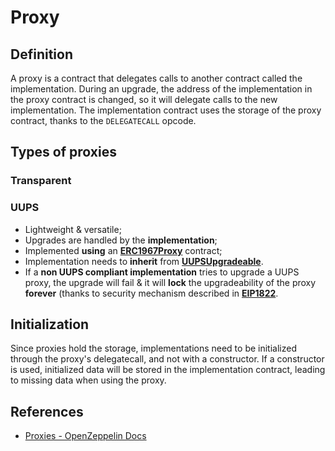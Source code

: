 # Proxy

## Definition

A proxy is a contract that delegates calls to another contract called the
implementation. During an upgrade, the address of the implementation in the
proxy contract is changed, so it will delegate calls to the new implementation. 
The implementation contract uses the storage of the proxy contract, thanks to
the `DELEGATECALL` opcode.

## Types of proxies

### Transparent

### UUPS

- Lightweight & versatile;
- Upgrades are handled by the **implementation**;
- Implemented **using** an
  [**ERC1967Proxy**](https://docs.openzeppelin.com/contracts/4.x/api/proxy#ERC1967Proxy)
  contract;
- Implementation needs to **inherit** from
  [**UUPSUpgradeable**](https://docs.openzeppelin.com/contracts/4.x/api/proxy#UUPSUpgradeable).
- If a **non UUPS compliant implementation** tries to upgrade a UUPS proxy, the
  upgrade will fail & it will **lock** the upgradeability of the proxy 
  **forever** (thanks to security mechanism described in
  [**EIP1822**](https://eips.ethereum.org/EIPS/eip-1822).

## Initialization

Since proxies hold the storage, implementations need to be initialized through
the proxy's delegatecall, and not with a constructor. If a constructor is used,
initialized data will be stored in the implementation contract, leading to
missing data when using the proxy.

## References

- [Proxies - OpenZeppelin Docs](https://docs.openzeppelin.com/contracts/4.x/api/proxy)

